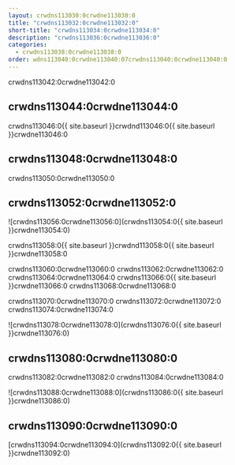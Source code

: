```yaml
---
layout: crwdns113030:0crwdne113030:0
title: "crwdns113032:0crwdne113032:0"
short-title: "crwdns113034:0crwdne113034:0"
description: "crwdns113036:0crwdne113036:0"
categories:
  - crwdns113038:0crwdne113038:0
order: wdns113040:0crwdne113040:07crwdns113040:0crwdne113040:0
---
```

crwdns113042:0crwdne113042:0

## crwdns113044:0crwdne113044:0

crwdns113046:0{{ site.baseurl }}crwdnd113046:0{{ site.baseurl }}crwdne113046:0

## crwdns113048:0crwdne113048:0

crwdns113050:0crwdne113050:0

## crwdns113052:0crwdne113052:0

![crwdns113056:0crwdne113056:0](crwdns113054:0{{ site.baseurl }}crwdne113054:0)

crwdns113058:0{{ site.baseurl }}crwdnd113058:0{{ site.baseurl }}crwdne113058:0

crwdns113060:0crwdne113060:0 crwdns113062:0crwdne113062:0 crwdns113064:0crwdne113064:0 crwdns113066:0{{ site.baseurl }}crwdne113066:0 crwdns113068:0crwdne113068:0

crwdns113070:0crwdne113070:0 crwdns113072:0crwdne113072:0 crwdns113074:0crwdne113074:0

![crwdns113078:0crwdne113078:0](crwdns113076:0{{ site.baseurl }}crwdne113076:0)

## crwdns113080:0crwdne113080:0

crwdns113082:0crwdne113082:0 crwdns113084:0crwdne113084:0

![crwdns113088:0crwdne113088:0](crwdns113086:0{{ site.baseurl }}crwdne113086:0)

## crwdns113090:0crwdne113090:0

[crwdns113094:0crwdne113094:0](crwdns113092:0{{ site.baseurl }}crwdne113092:0)